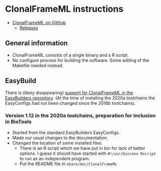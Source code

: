 # ClonalFrameML instructions

  * [ClonalFrameML on GitHub](https://github.com/xavierdidelot/ClonalFrameML)
      * [Releases](https://github.com/xavierdidelot/ClonalFrameML)


## General information

  * ClonalFrameML consists of a single binary and a R script.
  * No configure process for building the software. Some editing of the Makefile
    needed instead.

## EasyBuild

There is (likely disappearing) [support for ClonalFrameML in the EasyBuilders
repository](https://github.com/easybuilders/easybuild-easyconfigs/tree/develop/easybuild/easyconfigs/c/ClonalFrameML).
(At the time of installing the 2020a toolchains the EasyConfigs had not been changed 
since the 2016b toolchains).

### Version 1.12 in the 2020a toolchains, preparation for inclusion in BioTools

  * Started from the standard EasyBuilders EasyConfigs.
  * Made our usual changes to the documentation.
  * Changed the location of some installed files.
     * There is an R script which we have put in bin for lack of better options.
       I guess it should have started with `#!/usr/bin/env Rscript` to run as an
       independent program.
     * Put the README file in `share/doc/ClonalFrameML`
